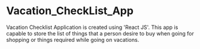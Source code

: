 # Vacation_CheckList_App
Vacation Checklist Application is created using 'React JS'. This app is capable to store the list of things that a person desire to buy when going for shopping or things required while going on vacations. 
